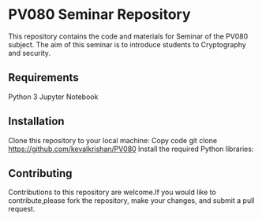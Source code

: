 # PV080 Seminar Repository

This repository contains the code and materials for Seminar of the PV080 subject. The aim of this seminar is to introduce students to Cryptography and security.

## Requirements

Python 3
Jupyter Notebook

## Installation

Clone this repository to your local machine:
Copy code
git clone https://github.com/kevalkrishan/PV080
Install the required Python libraries:

## Contributing

Contributions to this repository are welcome.If you would like to contribute,please fork the repository, make your changes, and submit a pull request.
